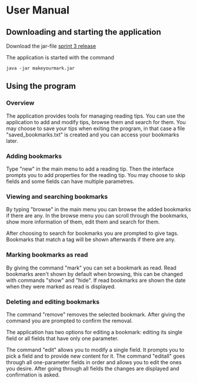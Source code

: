 # User Manual

## Downloading and starting the application

Download the jar-file [sprint 3 release](https://github.com/juhamyllari/make-your-mark/releases/tag/sprintti3)

The application is started with the command

```
java -jar makeyourmark.jar
```

## Using the program

### Overview

The application provides tools for managing reading tips. You can use the application to add and modify tips, browse them and search for them. You may choose to save your tips when exiting the program, in that case a file "saved_bookmarks.txt" is created and you can access your bookmarks later.

### Adding bookmarks

Type "new" in the main menu to add a reading tip. Then the interface prompts you to add properties for the reading tip. You may choose to skip fields and some fields can have multiple parametres.

### Viewing and searching bookmarks

By typing "browse" in the main menu you can browse the added bookmarks if there are any. In the browse menu you can scroll through the bookmarks, show more information of them, edit them and search for them. 

After choosing to search for bookmarks you are prompted to give tags. Bookmarks that match a tag will be shown afterwards if there are any.

### Marking bookmarks as read

By giving the command "mark" you can set a bookmark as read. Read bookmarks aren't shown by default when browsing, this can be changed with commands "show" and "hide". If read bookmarks are shown the date when they were marked as read is displayed.

### Deleting and editing bookmarks

The command "remove" removes the selected bookmark. After giving the command you are prompted to confirm the removal.

The application has two options for editing a bookmark: editing its single field or all fields that have only one parameter.

The command "edit" allows you to modify a single field. It prompts you to pick a field and to provide new content for it. The command "editall" goes through all one-parameter fields in order and allows you to edit the ones you desire. After going through all fields the changes are displayed and confirmation is asked.
